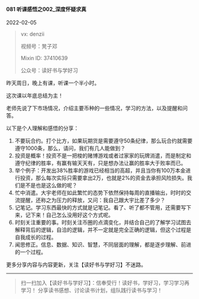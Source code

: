 #### 081 听课感悟之002_深度怀疑求真

2022-02-05

> vx: denzii
>
> 视频号：凳子邓
>
> Mixin ID: 37410639
>
> 公众号：读好书与学好习



昨天周日，晚上有课，听课一个半小时。

这次课以年底总结为主！

老师先说了下市场情况，介绍主要币种的一些情况，学习的方法，以及提醒和问答。

以下是个人理解和感悟的分享：

1. 不要玩合约。打个比方，如果玩期货是需要遵守50条纪律，那么玩合约就需要遵守1000条，那么，请问，我们有几人能做到？
2. 投资是概率！投资不是一把梭的赌博游戏或者过家家的玩牌消遣，而是制定和遵守纪律的胜率，有赢有输天天有，只是想办法让赢的胜率大于败率而已。
3. 举个例子：开发出38%胜率的游戏已经相当的高超，并且当你有100万本金进行投资，那么每次实际只需要拿出2万，也就是2%的资金去承担风险损失。我们是不是也是这么做的呢？
4. 忙中消遣。大宇老师在如此繁忙的态势下依然保持每周的直播输出，时时的交流提醒，还称之为压力的释放，又问：我自己跟大宇比差了多少？
5. 记笔记。学习东西最快的方式就是记笔记。看了、听了都不管用，还需要写下来，记下来！自己怎么没用好这个方式呢。
6. 时刻关注重要的事。时刻关注币圈的点滴变化，并结合自己的了解学习试图去解释背后的逻辑，自洽的逻辑，并不一定就是完全正确的逻辑，但这个过程是自我成长的过程。
7. 闻思修正。信息、数据、知识、智慧，不同层面的理解，都是逐步理解、前进的一个过程。





更多分享内容与内容更新，关注【读好书与学好习】不迷路。

------

> 扫一扫加入【读好书与学好习】：信奉受行！读好书，学好习，学习学习再学习！ 分享读书感想、讨论读书计划，组队践行读书与学习！

